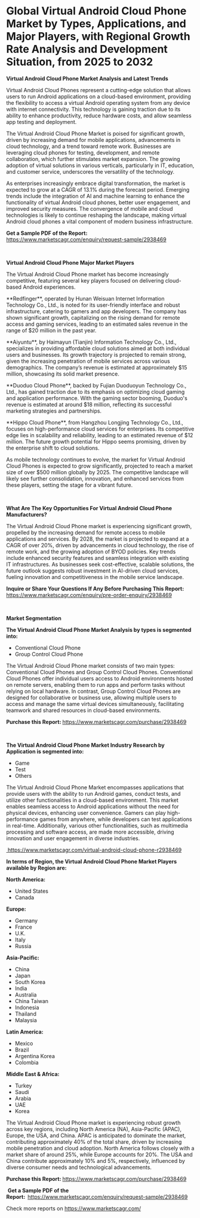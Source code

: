 <p><h1>Global Virtual Android Cloud Phone Market by Types, Applications, and Major Players, with Regional Growth Rate Analysis and Development Situation, from 2025 to 2032</h1></p><p><strong>Virtual Android Cloud Phone Market Analysis and Latest Trends</strong></p>
<p><p>Virtual Android Cloud Phones represent a cutting-edge solution that allows users to run Android applications on a cloud-based environment, providing the flexibility to access a virtual Android operating system from any device with internet connectivity. This technology is gaining traction due to its ability to enhance productivity, reduce hardware costs, and allow seamless app testing and deployment.</p><p>The Virtual Android Cloud Phone Market is poised for significant growth, driven by increasing demand for mobile applications, advancements in cloud technology, and a trend toward remote work. Businesses are leveraging cloud phones for testing, development, and remote collaboration, which further stimulates market expansion. The growing adoption of virtual solutions in various verticals, particularly in IT, education, and customer service, underscores the versatility of the technology.</p><p>As enterprises increasingly embrace digital transformation, the market is expected to grow at a CAGR of 13.1% during the forecast period. Emerging trends include the integration of AI and machine learning to enhance the functionality of virtual Android cloud phones, better user engagement, and improved security measures. The convergence of mobile and cloud technologies is likely to continue reshaping the landscape, making virtual Android cloud phones a vital component of modern business infrastructure.</p></p>
<p><strong>Get a Sample PDF of the Report:&nbsp;</strong> <a href="https://www.marketscagr.com/enquiry/request-sample/2938469?utm_campaign=2809&utm_medium=2&utm_source=Github&utm_content=ia&utm_term=15032025&utm_id=virtual-android-cloud-phone">https://www.marketscagr.com/enquiry/request-sample/2938469</a></p>
<p>&nbsp;</p>
<p><strong>Virtual Android Cloud Phone Major Market Players</strong></p>
<p><p>The Virtual Android Cloud Phone market has become increasingly competitive, featuring several key players focused on delivering cloud-based Android experiences. </p><p>**Redfinger**, operated by Hunan Weisuan Internet Information Technology Co., Ltd., is noted for its user-friendly interface and robust infrastructure, catering to gamers and app developers. The company has shown significant growth, capitalizing on the rising demand for remote access and gaming services, leading to an estimated sales revenue in the range of $20 million in the past year.</p><p>**Aiyuntu**, by Haimayun (Tianjin) Information Technology Co., Ltd., specializes in providing affordable cloud solutions aimed at both individual users and businesses. Its growth trajectory is projected to remain strong, given the increasing penetration of mobile services across various demographics. The company’s revenue is estimated at approximately $15 million, showcasing its solid market presence.</p><p>**Duoduo Cloud Phone**, backed by Fujian Duoduoyun Technology Co., Ltd., has gained traction due to its emphasis on optimizing cloud gaming and application performance. With the gaming sector booming, Duoduo's revenue is estimated at around $18 million, reflecting its successful marketing strategies and partnerships.</p><p>**Hippo Cloud Phone**, from Hangzhou Longjing Technology Co., Ltd., focuses on high-performance cloud services for enterprises. Its competitive edge lies in scalability and reliability, leading to an estimated revenue of $12 million. The future growth potential for Hippo seems promising, driven by the enterprise shift to cloud solutions.</p><p>As mobile technology continues to evolve, the market for Virtual Android Cloud Phones is expected to grow significantly, projected to reach a market size of over $500 million globally by 2025. The competitive landscape will likely see further consolidation, innovation, and enhanced services from these players, setting the stage for a vibrant future.</p></p>
<p>&nbsp;</p>
<p><strong>What Are The Key Opportunities For Virtual Android Cloud Phone Manufacturers?</strong></p>
<p><p>The Virtual Android Cloud Phone market is experiencing significant growth, propelled by the increasing demand for remote access to mobile applications and services. By 2028, the market is projected to expand at a CAGR of over 20%, driven by advancements in cloud technology, the rise of remote work, and the growing adoption of BYOD policies. Key trends include enhanced security features and seamless integration with existing IT infrastructures. As businesses seek cost-effective, scalable solutions, the future outlook suggests robust investment in AI-driven cloud services, fueling innovation and competitiveness in the mobile service landscape.</p></p>
<p><strong>Inquire or Share Your Questions If Any Before Purchasing This Report:</strong> <a href="https://www.marketscagr.com/enquiry/pre-order-enquiry/2938469?utm_campaign=2809&utm_medium=2&utm_source=Github&utm_content=ia&utm_term=15032025&utm_id=virtual-android-cloud-phone">https://www.marketscagr.com/enquiry/pre-order-enquiry/2938469</a></p>
<p>&nbsp;</p>
<p><strong>Market Segmentation</strong></p>
<p><strong>The Virtual Android Cloud Phone Market Analysis by types is segmented into:</strong></p>
<p><ul><li>Conventional Cloud Phone</li><li>Group Control Cloud Phone</li></ul></p>
<p><p>The Virtual Android Cloud Phone market consists of two main types: Conventional Cloud Phones and Group Control Cloud Phones. Conventional Cloud Phones offer individual users access to Android environments hosted on remote servers, enabling them to run apps and perform tasks without relying on local hardware. In contrast, Group Control Cloud Phones are designed for collaborative or business use, allowing multiple users to access and manage the same virtual devices simultaneously, facilitating teamwork and shared resources in cloud-based environments.</p></p>
<p><strong>Purchase this Report:&nbsp;</strong><a href="https://www.marketscagr.com/purchase/2938469?utm_campaign=2809&utm_medium=2&utm_source=Github&utm_content=ia&utm_term=15032025&utm_id=virtual-android-cloud-phone">https://www.marketscagr.com/purchase/2938469</a></p>
<p>&nbsp;</p>
<p><strong>The Virtual Android Cloud Phone Market Industry Research by Application is segmented into:</strong></p>
<p><ul><li>Game</li><li>Test</li><li>Others</li></ul></p>
<p><p>The Virtual Android Cloud Phone Market encompasses applications that provide users with the ability to run Android games, conduct tests, and utilize other functionalities in a cloud-based environment. This market enables seamless access to Android applications without the need for physical devices, enhancing user convenience. Gamers can play high-performance games from anywhere, while developers can test applications in real-time. Additionally, various other functionalities, such as multimedia processing and software access, are made more accessible, driving innovation and user engagement in diverse industries.</p></p>
<p><a href="https://www.marketscagr.com/virtual-android-cloud-phone-r2938469?utm_campaign=2809&utm_medium=2&utm_source=Github&utm_content=ia&utm_term=15032025&utm_id=virtual-android-cloud-phone">&nbsp;https://www.marketscagr.com/virtual-android-cloud-phone-r2938469</a></p>
<p><strong>In terms of Region, the Virtual Android Cloud Phone Market Players available by Region are:</strong></p>
<p>
    <p> <strong> North America: </strong>
        <ul>
            <li>United States</li>
            <li>Canada</li>
        </ul>
        </p> 
    <p> <strong> Europe: </strong>
        <ul>
            <li>Germany</li>
            <li>France</li>
            <li>U.K.</li>
            <li>Italy</li>
            <li>Russia</li>
        </ul>
        </p> 
    <p> <strong> Asia-Pacific: </strong>
        <ul>
            <li>China</li>
            <li>Japan</li>
            <li>South Korea</li>
            <li>India</li>
            <li>Australia</li>
            <li>China Taiwan</li>
            <li>Indonesia</li>
            <li>Thailand</li>
            <li>Malaysia</li>
        </ul>
        </p> 
    <p> <strong> Latin America: </strong>
        <ul>
            <li>Mexico</li>
            <li>Brazil</li>
            <li>Argentina Korea</li>
            <li>Colombia</li>
        </ul>
        </p> 
    <p> <strong> Middle East & Africa: </strong>
        <ul>
            <li>Turkey</li>
            <li>Saudi</li>
            <li>Arabia</li>
            <li>UAE</li>
            <li>Korea</li>
        </ul>
    </p>
    </p>
<p><p>The Virtual Android Cloud Phone market is experiencing robust growth across key regions, including North America (NA), Asia-Pacific (APAC), Europe, the USA, and China. APAC is anticipated to dominate the market, contributing approximately 40% of the total share, driven by increasing mobile penetration and cloud adoption. North America follows closely with a market share of around 25%, while Europe accounts for 20%. The USA and China contribute approximately 10% and 5%, respectively, influenced by diverse consumer needs and technological advancements.</p></p>
<p><strong>Purchase this Report: </strong><a href="https://www.marketscagr.com/purchase/2938469?utm_campaign=2809&utm_medium=2&utm_source=Github&utm_content=ia&utm_term=15032025&utm_id=virtual-android-cloud-phone">https://www.marketscagr.com/purchase/2938469</a></p>
<p>&nbsp;<strong>Get a Sample PDF of the Report:&nbsp;&nbsp;</strong><a href="https://www.marketscagr.com/enquiry/request-sample/2938469?utm_campaign=2809&utm_medium=2&utm_source=Github&utm_content=ia&utm_term=15032025&utm_id=virtual-android-cloud-phone">https://www.marketscagr.com/enquiry/request-sample/2938469</a></p>
<p><strong></strong></p>
<p>Check more reports on <a href="https://www.marketscagr.com/?utm_campaign=2809&utm_medium=2&utm_source=Github&utm_content=ia&utm_term=15032025&utm_id=virtual-android-cloud-phone">https://www.marketscagr.com/</a></p>